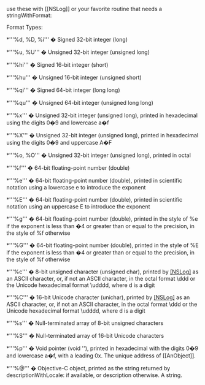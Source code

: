 use these with [[NSLog]] or your favorite routine that needs a stringWithFormat:

Format Types:

*'''%d, %D, %i''' � Signed 32-bit integer (long)

*'''%u, %U''' � Unsigned 32-bit integer (unsigned long)

*'''%hi''' � Signed 16-bit integer (short)

*'''%hu''' � Unsigned 16-bit integer (unsigned short)

*'''%qi''' � Signed 64-bit integer (long long)

*'''%qu''' � Unsigned 64-bit integer (unsigned long long)

*'''%x''' � Unsigned 32-bit integer (unsigned long), printed in hexadecimal using the digits 0�9 and lowercase a�f

*'''%X''' � Unsigned 32-bit integer (unsigned long), printed in hexadecimal using the digits 0�9 and uppercase A�F

*'''%o, %O''' � Unsigned 32-bit integer (unsigned long), printed in octal

*'''%f''' � 64-bit floating-point number (double)

*'''%e''' � 64-bit floating-point number (double), printed in scientific notation using a lowercase e to introduce the exponent

*'''%E''' � 64-bit floating-point number (double), printed in scientific notation using an uppercase E to introduce the exponent

*'''%g''' � 64-bit floating-point number (double), printed in the style of %e if the exponent is less than �4 or greater than or equal to the precision, in the style of %f otherwise

*'''%G''' � 64-bit floating-point number (double), printed in the style of %E if the exponent is less than �4 or greater than or equal to the precision, in the style of %f otherwise

*'''%c''' � 8-bit unsigned character (unsigned char), printed by [[NSLog]]() as an ASCII character, or, if not an ASCII character, in the octal format \\ddd or the Unicode hexadecimal format \\udddd, where d is a digit

*'''%C''' � 16-bit Unicode character (unichar), printed by [[NSLog]]() as an ASCII character, or, if not an ASCII character, in the octal format \\ddd or the Unicode hexadecimal format \\udddd, where d is a digit

*'''%s''' � Null-terminated array of 8-bit unsigned characters

*'''%S''' � Null-terminated array of 16-bit Unicode characters

*'''%p''' � Void pointer (void ''), printed in hexadecimal with the digits 0�9 and lowercase a�f, with a leading 0x. The unique address of [[AnObject]].

*'''%@''' � Objective-C object, printed as the string returned by descriptionWithLocale: if available, or description otherwise. A string.